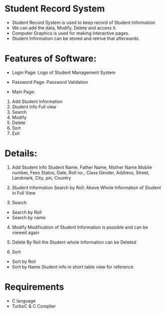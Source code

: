 # Student Record System
- Student Record System is used to keep record of Student Information
- We can add the data, Modify, Delete and access it.
- Computer Graphics is used for making interactive pages.
- Student Information can be stored and retrive that afterwards.

# Features of Software:
- Login Page: Logo of Student Management System 
- Password Page: Password Validation 

- Main Page: 
1. Add Student Information 
2. Student Info Full view 
3. Search 
4. Modify 
5. Delete 
6. Sort 
7. Exit 

# Details:
1. Add Student 
Info 
Student Name, Father Name, Mother Name 
Mobile number, Fees Status, Date, Roll no., Class 
Gender, Address, Street, Landmark, City, pin, 
Country 

2. Student 
Information 
Search by Roll: 
Above Whole Information of Student in Full View 

3. Search 
- Search by Roll 
- Search by name 

4. Modify Modification of Student Information is possible and 
can be viewed again 

5. Delete By Roll the Student whole Information can be 
Deleted 

6. Sort 
- Sort by Roll 
- Sort by Name 
Student info in short table view for reference


# Requirements
- C language
- TurboC & C Complier
